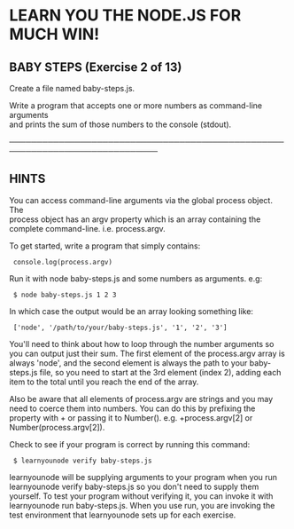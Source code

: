# LEARN YOU THE NODE.JS FOR MUCH WIN!

 ## BABY STEPS (Exercise 2 of 13)

  Create a file named baby-steps.js.

  Write a program that accepts one or more numbers as command-line arguments    
  and prints the sum of those numbers to the console (stdout).

 ─────────────────────────────────────────────────────────────────────────────  

 ## HINTS

  You can access command-line arguments via the global process object. The      
  process object has an argv property which is an array containing the
  complete command-line. i.e. process.argv.

  To get started, write a program that simply contains:

     console.log(process.argv)

  Run it with node baby-steps.js and some numbers as arguments. e.g:

     $ node baby-steps.js 1 2 3

  In which case the output would be an array looking something like:

     ['node', '/path/to/your/baby-steps.js', '1', '2', '3']

  You'll need to think about how to loop through the number arguments so
  you can output just their sum. The first element of the process.argv array
  is always 'node', and the second element is always the path to your
  baby-steps.js file, so you need to start at the 3rd element (index 2),
  adding each item to the total until you reach the end of the array.

  Also be aware that all elements of process.argv are strings and you may
  need to coerce them into numbers. You can do this by prefixing the
  property with + or passing it to Number(). e.g. +process.argv[2] or
  Number(process.argv[2]).

  Check to see if your program is correct by running this command:

     $ learnyounode verify baby-steps.js

  learnyounode will be supplying arguments to your program when you run
  learnyounode verify baby-steps.js so you don't need to supply them
  yourself. To test your program without verifying it, you can invoke it
  with learnyounode run baby-steps.js. When you use run, you are invoking
  the test environment that learnyounode sets up for each exercise.